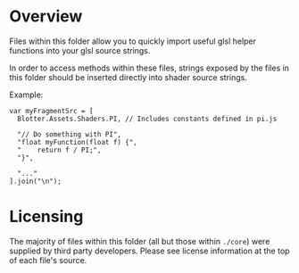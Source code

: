 # Overview
Files within this folder allow you to quickly import useful glsl helper functions into your glsl source strings.

In order to access methods within these files, strings exposed by the files in this folder should be inserted directly into shader source strings.

Example:

```
var myFragmentSrc = [
  Blotter.Assets.Shaders.PI, // Includes constants defined in pi.js

  "// Do something with PI",
  "float myFunction(float f) {",
  "    return f / PI;",
  "}",

  "..."
].join("\n");
```

# Licensing
The majority of files within this folder (all but those within `./core`) were supplied by third party developers. Please see license information at the top of each file's source.
